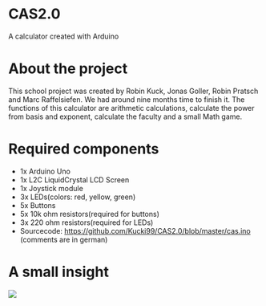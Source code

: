 # CAS2.0
A calculator created with Arduino

# About the project

This school project was created by Robin Kuck, Jonas Goller, Robin Pratsch and Marc Raffelsiefen. We had around nine months time to finish it. The functions of this calculator are arithmetic calculations, calculate the power from basis and exponent, calculate the faculty and a small Math game.

# Required components

- 1x Arduino Uno
- 1x L2C LiquidCrystal LCD Screen
- 1x Joystick module
- 3x LEDs(colors: red, yellow, green)
- 5x Buttons
- 5x 10k ohm resistors(required for buttons)
- 3x 220 ohm resistors(required for LEDs)
- Sourcecode: https://github.com/Kucki99/CAS2.0/blob/master/cas.ino (comments are in german)

# A small insight 

![](http://robinkuck.de/imgs/github/cas2.0.JPG)
